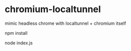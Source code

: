 # chromium-localtunnel
mimic headless chrome with localtunnel + chromium itself 


npm install

node index.js

